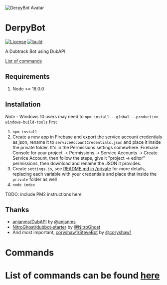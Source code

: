 ![DerpyBot Avatar](http://i.imgur.com/p999E1u.png)
# DerpyBot 

[![License](http://img.shields.io/:license-mit-blue.svg)](https://github.com/franciscog/DerpyBot/blob/master/LICENSE)
[![build](https://travis-ci.org/FranciscoG/DerpyBot.svg)](https://travis-ci.org/FranciscoG/DerpyBot)

A Dubtrack Bot using DubAPI

[List of commands](#commands)

## Requirements
1. Node >= 18.0.0

## Installation

*Note* - Windows 10 users may need to `npm install --global --production windows-build-tools` first

1. `npm install`
2. Create a new app in Firebase and export the service account credentials as json, rename it to `serviceAccountCredentials.json` and place it inside the private folder. It's in the Permissions settings somewhere.  Firebase Console for your project -> Permissions -> Service Accounts -> Create Service Account,  then follow the steps, give it "project -> editor" permissions, then download and rename the JSON it provides.
3. Create `settings.js`, see [README.md in /private](private/README.md) for more details, replacing each variable with your credentials and place that inside the `private` folder as well
4. `node index`

TODO: include PM2 instructions here

## Thanks
* [anjanms/DubAPI](https://github.com/anjanms/DubAPI) by [@anjanms](https://github.com/anjanms)
* [NitroGhost/dubbot-starter](https://github.com/NitroGhost/dubbot-starter) by [@NitroGhost](https://github.com/NitroGhost)
* And most important, [coryshaw1/SteveBot](https://github.com/coryshaw1/SteveBot) by [@coryshaw1](https://github.com/coryshaw1)

# Commands
# List of commands can be found [here](http://franciscog.com/DerpyBot/commands/)

